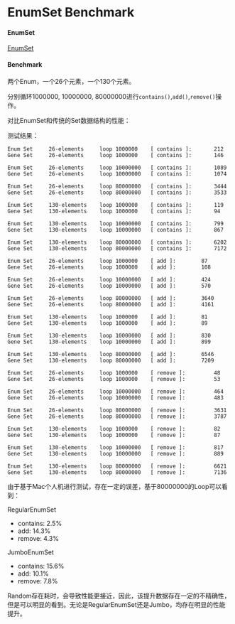 # EnumSet Benchmark

#### EnumSet

[EnumSet](./EnumSet.md)

#### Benchmark

两个Enum，一个26个元素，一个130个元素。

分别循环1000000, 10000000, 80000000进行`contains()`,`add()`,`remove()`操作。

对比EnumSet和传统的Set数据结构的性能：

测试结果：

```
Enum Set 	 26-elements 	 loop 1000000 	 [ contains ]:		 212
Gene Set 	 26-elements 	 loop 1000000 	 [ contains ]:		 146

Enum Set 	 26-elements 	 loop 10000000 	 [ contains ]:		 1089
Gene Set 	 26-elements 	 loop 10000000 	 [ contains ]:		 1074

Enum Set 	 26-elements 	 loop 80000000 	 [ contains ]:		 3444
Gene Set 	 26-elements 	 loop 80000000 	 [ contains ]:		 3533

Enum Set 	 130-elements 	 loop 1000000 	 [ contains ]:		 119
Gene Set 	 130-elements 	 loop 1000000 	 [ contains ]:		 94

Enum Set 	 130-elements 	 loop 10000000 	 [ contains ]:		 799
Gene Set 	 130-elements 	 loop 10000000 	 [ contains ]:		 867

Enum Set 	 130-elements 	 loop 80000000 	 [ contains ]:		 6202
Gene Set 	 130-elements 	 loop 80000000 	 [ contains ]:		 7172

Enum Set 	 26-elements 	 loop 1000000 	 [ add ]:		 87
Gene Set 	 26-elements 	 loop 1000000 	 [ add ]:		 108

Enum Set 	 26-elements 	 loop 10000000 	 [ add ]:		 424
Gene Set 	 26-elements 	 loop 10000000 	 [ add ]:		 570

Enum Set 	 26-elements 	 loop 80000000 	 [ add ]:		 3640
Gene Set 	 26-elements 	 loop 80000000 	 [ add ]:		 4161

Enum Set 	 130-elements 	 loop 1000000 	 [ add ]:		 81
Gene Set 	 130-elements 	 loop 1000000 	 [ add ]:		 89

Enum Set 	 130-elements 	 loop 10000000 	 [ add ]:		 830
Gene Set 	 130-elements 	 loop 10000000 	 [ add ]:		 899

Enum Set 	 130-elements 	 loop 80000000 	 [ add ]:		 6546
Gene Set 	 130-elements 	 loop 80000000 	 [ add ]:		 7209

Enum Set 	 26-elements 	 loop 1000000 	 [ remove ]:		 48
Gene Set 	 26-elements 	 loop 1000000 	 [ remove ]:		 53

Enum Set 	 26-elements 	 loop 10000000 	 [ remove ]:		 464
Gene Set 	 26-elements 	 loop 10000000 	 [ remove ]:		 483

Enum Set 	 26-elements 	 loop 80000000 	 [ remove ]:		 3631
Gene Set 	 26-elements 	 loop 80000000 	 [ remove ]:		 3787

Enum Set 	 130-elements 	 loop 1000000 	 [ remove ]:		 82
Gene Set 	 130-elements 	 loop 1000000 	 [ remove ]:		 87

Enum Set 	 130-elements 	 loop 10000000 	 [ remove ]:		 817
Gene Set 	 130-elements 	 loop 10000000 	 [ remove ]:		 889

Enum Set 	 130-elements 	 loop 80000000 	 [ remove ]:		 6621
Gene Set 	 130-elements 	 loop 80000000 	 [ remove ]:		 7136
```

由于基于Mac个人机进行测试，存在一定的误差，基于80000000的Loop可以看到：

RegularEnumSet

- contains: 2.5%
- add: 14.3%
- remove: 4.3%

JumboEnumSet


- contains: 15.6%
- add: 10.1%
- remove: 7.8%

Random存在耗时，会导致性能更接近，因此，该提升数据存在一定的不精确性，但是可以明显的看到。无论是RegularEnumSet还是Jumbo，均存在明显的性能提升。